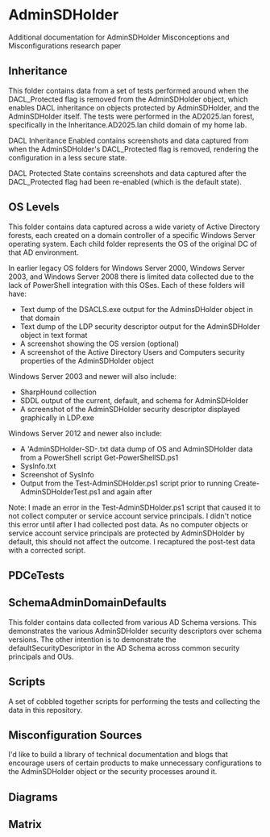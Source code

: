 # AdminSDHolder

Additional documentation for AdminSDHolder Misconceptions and Misconfigurations research paper

## Inheritance

This folder contains data from a set of tests performed around when the DACL_Protected flag is removed from the AdminSDHolder object, which enables DACL inheritance on objects protected by AdminSDHolder, and the AdminSDHolder itself. The tests were performed in the AD2025.lan forest, specifically in the Inheritance.AD2025.lan child domain of my home lab.

DACL Inheritance Enabled contains screenshots and data captured from when the AdminSDHolder's DACL_Protected flag is removed, rendering the configuration in a less secure state.

DACL Protected State contains screenshots and data captured after the DACL_Protected flag had been re-enabled (which is the default state).

## OS Levels

This folder contains data captured across a wide variety of Active Directory forests, each created on a domain controller of a specific Windows Server operating system. Each child folder represents the OS of the original DC of that AD environment.

In earlier legacy OS folders for Windows Server 2000, Windows Server 2003, and Windows Server 2008 there is limited data collected due to the lack of PowerShell integration with this OSes. Each of these folders will have:

- Text dump of the DSACLS.exe output for the AdminsDHolder object in that domain
- Text dump of the LDP security descriptor output for the AdminSDHolder object in text format
- A screenshot showing the OS version (optional)
- A screenshot of the Active Directory Users and Computers security properties of the AdminSDHolder object

Windows Server 2003 and newer will also include:

- SharpHound collection
- SDDL output of the current, default, and schema for AdminSDHolder
- A screenshot of the AdminSDHolder security descriptor displayed graphically in LDP.exe

Windows Server 2012 and newer also include:

- A 'AdminSDHolder-SD-<version>.txt data dump of OS and AdminSDHolder data from a PowerShell script Get-PowerShellSD.ps1
- SysInfo.txt
- Screenshot of SysInfo
- Output from the Test-AdminSDHolder.ps1 script prior to running Create-AdminSDHolderTest.ps1 and again after

Note: I made an error in the Test-AdminSDHolder.ps1 script that caused it to not collect computer or service account service principals. I didn't notice this error until after I had collected post data. As no computer objects or service account service principals are protected by AdminSDHolder by default, this should not affect the outcome. I recaptured the post-test data with a corrected script.

## PDCeTests

## SchemaAdminDomainDefaults

This folder contains data collected from various AD Schema versions. This demonstrates the various AdminSDHolder security descriptors over schema versions. The other intention is to demonstrate the defaultSecurityDescriptor in the AD Schema across common security principals and OUs.

## Scripts

A set of cobbled together scripts for performing the tests and collecting the data in this repository.

## Misconfiguration Sources

I'd like to build a library of technical documentation and blogs that encourage users of certain products to make unnecessary configurations to the AdminSDHolder object or the security processes around it.

## Diagrams

## Matrix
